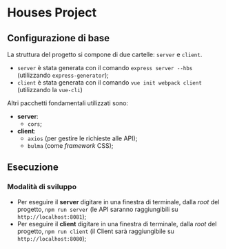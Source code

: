 # Houses Project

## Configurazione di base

La struttura del progetto si compone di due cartelle: ``server`` e ``client``.

- ``server`` è stata generata con il comando ``express server --hbs`` (utilizzando ``express-generator``);
- ``client`` è stata generata con il comando ``vue init webpack client`` (utilizzando la ``vue-cli``)

Altri pacchetti fondamentali utilizzati sono:

- **server**: 
    - ``cors``;
- **client**: 
    - ``axios`` (per gestire le richieste alle API);
    - ``bulma`` (come *framework* CSS);


## Esecuzione

### Modalità di sviluppo

- Per eseguire il **server** digitare in una finestra di terminale, dalla *root* del progetto, ``npm run server`` (le API saranno raggiungibili su ``http://localhost:8081``);
- Per eseguire il **client** digitare in una finestra di terminale, dalla *root* del progetto, ``npm run client`` (il Client sarà raggiungibile su ``http://localhost:8080``);